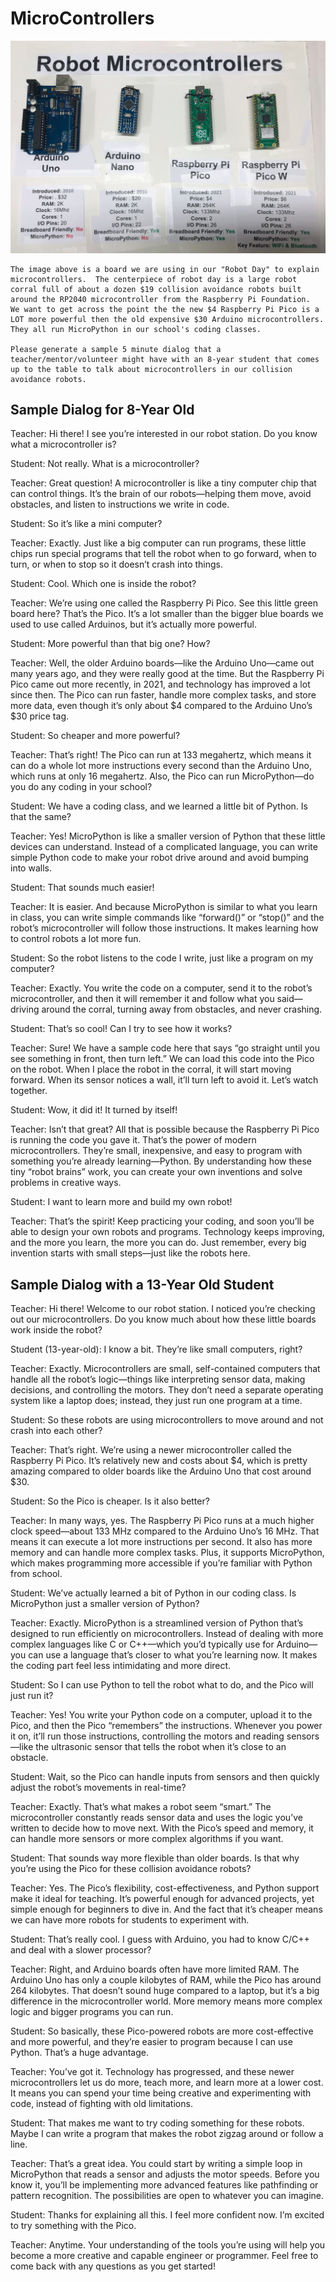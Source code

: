 # MicroControllers

![](../img/microcontrollers.jpg)

```linenums="0"
The image above is a board we are using in our "Robot Day" to explain microcontrollers.  The centerpiece of robot day is a large robot corral full of about a dozen $19 collision avoidance robots built around the RP2040 microcontroller from the Raspberry Pi Foundation.  We want to get across the point the the new $4 Raspberry Pi Pico is a LOT more powerful then the old expensive $30 Arduino microcontrollers.  They all run MicroPython in our school's coding classes.

Please generate a sample 5 minute dialog that a teacher/mentor/volunteer might have with an 8-year student that comes up to the table to talk about microcontrollers in our collision avoidance robots.
```

## Sample Dialog for 8-Year Old

Teacher: Hi there! I see you’re interested in our robot station. Do you know what a microcontroller is?

Student: Not really. What is a microcontroller?

Teacher: Great question! A microcontroller is like a tiny computer chip that can control things. It’s the brain of our robots—helping them move, avoid obstacles, and listen to instructions we write in code.

Student: So it’s like a mini computer?

Teacher: Exactly. Just like a big computer can run programs, these little chips run special programs that tell the robot when to go forward, when to turn, or when to stop so it doesn’t crash into things.

Student: Cool. Which one is inside the robot?

Teacher: We’re using one called the Raspberry Pi Pico. See this little green board here? That’s the Pico. It’s a lot smaller than the bigger blue boards we used to use called Arduinos, but it’s actually more powerful.

Student: More powerful than that big one? How?

Teacher: Well, the older Arduino boards—like the Arduino Uno—came out many years ago, and they were really good at the time. But the Raspberry Pi Pico came out more recently, in 2021, and technology has improved a lot since then. The Pico can run faster, handle more complex tasks, and store more data, even though it’s only about $4 compared to the Arduino Uno’s $30 price tag.

Student: So cheaper and more powerful?

Teacher: That’s right! The Pico can run at 133 megahertz, which means it can do a whole lot more instructions every second than the Arduino Uno, which runs at only 16 megahertz. Also, the Pico can run MicroPython—do you do any coding in your school?

Student: We have a coding class, and we learned a little bit of Python. Is that the same?

Teacher: Yes! MicroPython is like a smaller version of Python that these little devices can understand. Instead of a complicated language, you can write simple Python code to make your robot drive around and avoid bumping into walls.

Student: That sounds much easier!

Teacher: It is easier. And because MicroPython is similar to what you learn in class, you can write simple commands like “forward()” or “stop()” and the robot’s microcontroller will follow those instructions. It makes learning how to control robots a lot more fun.

Student: So the robot listens to the code I write, just like a program on my computer?

Teacher: Exactly. You write the code on a computer, send it to the robot’s microcontroller, and then it will remember it and follow what you said—driving around the corral, turning away from obstacles, and never crashing.

Student: That’s so cool! Can I try to see how it works?

Teacher: Sure! We have a sample code here that says “go straight until you see something in front, then turn left.” We can load this code into the Pico on the robot. When I place the robot in the corral, it will start moving forward. When its sensor notices a wall, it’ll turn left to avoid it. Let’s watch together.

Student: Wow, it did it! It turned by itself!

Teacher: Isn’t that great? All that is possible because the Raspberry Pi Pico is running the code you gave it. That’s the power of modern microcontrollers. They’re small, inexpensive, and easy to program with something you’re already learning—Python. By understanding how these tiny “robot brains” work, you can create your own inventions and solve problems in creative ways.

Student: I want to learn more and build my own robot!

Teacher: That’s the spirit! Keep practicing your coding, and soon you’ll be able to design your own robots and programs. Technology keeps improving, and the more you learn, the more you can do. Just remember, every big invention starts with small steps—just like the robots here.

## Sample Dialog with a 13-Year Old Student



Teacher: Hi there! Welcome to our robot station. I noticed you’re checking out our microcontrollers. Do you know much about how these little boards work inside the robot?

Student (13-year-old): I know a bit. They’re like small computers, right?

Teacher: Exactly. Microcontrollers are small, self-contained computers that handle all the robot’s logic—things like interpreting sensor data, making decisions, and controlling the motors. They don’t need a separate operating system like a laptop does; instead, they just run one program at a time.

Student: So these robots are using microcontrollers to move around and not crash into each other?

Teacher: That’s right. We’re using a newer microcontroller called the Raspberry Pi Pico. It’s relatively new and costs about $4, which is pretty amazing compared to older boards like the Arduino Uno that cost around $30.

Student: So the Pico is cheaper. Is it also better?

Teacher: In many ways, yes. The Raspberry Pi Pico runs at a much higher clock speed—about 133 MHz compared to the Arduino Uno’s 16 MHz. That means it can execute a lot more instructions per second. It also has more memory and can handle more complex tasks. Plus, it supports MicroPython, which makes programming more accessible if you’re familiar with Python from school.

Student: We’ve actually learned a bit of Python in our coding class. Is MicroPython just a smaller version of Python?

Teacher: Exactly. MicroPython is a streamlined version of Python that’s designed to run efficiently on microcontrollers. Instead of dealing with more complex languages like C or C++—which you’d typically use for Arduino—you can use a language that’s closer to what you’re learning now. It makes the coding part feel less intimidating and more direct.

Student: So I can use Python to tell the robot what to do, and the Pico will just run it?

Teacher: Yes! You write your Python code on a computer, upload it to the Pico, and then the Pico “remembers” the instructions. Whenever you power it on, it’ll run those instructions, controlling the motors and reading sensors—like the ultrasonic sensor that tells the robot when it’s close to an obstacle.

Student: Wait, so the Pico can handle inputs from sensors and then quickly adjust the robot’s movements in real-time?

Teacher: Exactly. That’s what makes a robot seem “smart.” The microcontroller constantly reads sensor data and uses the logic you’ve written to decide how to move next. With the Pico’s speed and memory, it can handle more sensors or more complex algorithms if you want.

Student: That sounds way more flexible than older boards. Is that why you’re using the Pico for these collision avoidance robots?

Teacher: Yes. The Pico’s flexibility, cost-effectiveness, and Python support make it ideal for teaching. It’s powerful enough for advanced projects, yet simple enough for beginners to dive in. And the fact that it’s cheaper means we can have more robots for students to experiment with.

Student: That’s really cool. I guess with Arduino, you had to know C/C++ and deal with a slower processor?

Teacher: Right, and Arduino boards often have more limited RAM. The Arduino Uno has only a couple kilobytes of RAM, while the Pico has around 264 kilobytes. That doesn’t sound huge compared to a laptop, but it’s a big difference in the microcontroller world. More memory means more complex logic and bigger programs you can run.

Student: So basically, these Pico-powered robots are more cost-effective and more powerful, and they’re easier to program because I can use Python. That’s a huge advantage.

Teacher: You’ve got it. Technology has progressed, and these newer microcontrollers let us do more, teach more, and learn more at a lower cost. It means you can spend your time being creative and experimenting with code, instead of fighting with old limitations.

Student: That makes me want to try coding something for these robots. Maybe I can write a program that makes the robot zigzag around or follow a line.

Teacher: That’s a great idea. You could start by writing a simple loop in MicroPython that reads a sensor and adjusts the motor speeds. Before you know it, you’ll be implementing more advanced features like pathfinding or pattern recognition. The possibilities are open to whatever you can imagine.

Student: Thanks for explaining all this. I feel more confident now. I’m excited to try something with the Pico.

Teacher: Anytime. Your understanding of the tools you’re using will help you become a more creative and capable engineer or programmer. Feel free to come back with any questions as you get started!
















